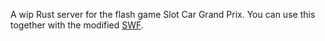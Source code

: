 A wip Rust server for the flash game Slot Car Grand Prix. You can use this together with the modified [SWF](https://github.com/xrtxn/slot_car_grand_prix).
